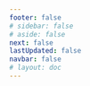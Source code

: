 ```yaml
---
footer: false
# sidebar: false
# aside: false
next: false
lastUpdated: false
navbar: false
# layout: doc
---
```


<script setup>
  const chatPrompts = [
    { id: "49", text: "이 사이트의 인기 페이지, 표", category: "general" },
    { id: "49", text: "이 사이트, 상위 10개 FAQ", category: "general" },
    { id: "49", text: "free zone 사이트 링크, 표", category: "general" },
    { id: "49", text: "가격이 포함된 free zone 사이트 링크 표", category: "general" },
    
    { id: "1", text: "UAE 회사 등록", category: "business" },
    { id: "7", text: "UAE 무역 라이선스 요구사항", category: "business" },
    { id: "7", text: "UAE 기업 유형 비교, 표 및 분석", category: "business" },
    { id: "7", text: "금융 사업을 위해 영국에서 다양한 free zone으로 회사를 이전하는 비용에 대한 전문가 비교. 비자 8개, 가족 구성원 3명 + 반려견. 비즈니스 센터 임대. 영국인, UAE 비거주자", category: "business" },
    { id: "48", text: "UAE 최고의 병원 10곳, 장단점", category: "healthcare" },

    { id: "15", text: "UAE의 위임장", category: "legal" },

    // 비즈니스 서비스 (첫 번째 블록)
    { id: "2", text: "Mainland 회사 설립", category: "business" },
    { id: "3", text: "Free zone 회사 등록", category: "business" },
    { id: "4", text: "Offshore 회사 설립", category: "business" },
    { id: "5", text: "UAE 프리랜서 비자", category: "business" },
    { id: "6", text: "두바이 사업 라이선스", category: "business" },
    { id: "23", text: "UAE 사업 설립", category: "business" },
    { id: "24", text: "두바이 free zones", category: "business" },
    { id: "25", text: "UAE 회사 등록", category: "business" },
    { id: "26", text: "UAE 프리랜서 비자", category: "business" },
    
    // 비자 및 이민
    { id: "8", text: "UAE Golden Visa 신청", category: "visa" },
    { id: "9", text: "UAE 취업 비자", category: "visa" },
    { id: "10", text: "UAE 가족 비자 스폰서십", category: "visa" },
    { id: "11", text: "비자 의료 검사 요구사항", category: "visa" },
    { id: "12", text: "UAE 거주 비자 절차", category: "visa" },
    { id: "27", text: "UAE 비자 요구사항", category: "visa" },
    
    // 법률 및 문서
    { id: "13", text: "Emirates ID 신청", category: "legal" },
    { id: "14", text: "UAE 문서 공증", category: "legal" },
    { id: "16", text: "UAE 사업 계약 검토", category: "legal" },
    { id: "40", text: "Emirates ID 갱신", category: "legal" },
    
    // 금융 서비스
    { id: "17", text: "UAE 기업 은행 계좌", category: "finance" },
    { id: "18", text: "UAE 세금 등록 (VAT)", category: "finance" },
    { id: "19", text: "UAE 회계 서비스", category: "finance" },
    { id: "20", text: "UAE Economic Substance Regulations", category: "finance" },
    { id: "41", text: "UAE 은행 서비스", category: "finance" },
    
    // 부동산 및 서비스
    { id: "21", text: "UAE 부동산 투자", category: "property" },
    { id: "22", text: "두바이 사무실 공간 임대", category: "property" },

    // 의료
    { id: "47", text: "UAE 건강 보험", category: "healthcare" },
    { id: "49", text: "UAE 건강 검진", category: "healthcare" },
    
    // 관광 및 엔터테인먼트 (마지막)
    { id: "28", text: "두바이 관광 명소", category: "travel" },
    { id: "29", text: "Expo City 두바이", category: "attractions" },
    { id: "30", text: "두바이 프레임 티켓", category: "attractions" },
    { id: "31", text: "부르즈 할리파 티켓", category: "attractions" },
    { id: "32", text: "미래 박물관", category: "attractions" },
    { id: "33", text: "아부다비 루브르", category: "attractions" },
    { id: "34", text: "페라리 월드 아부다비", category: "attractions" },
    { id: "35", text: "두바이 몰 쇼핑", category: "shopping" },
]
</script>

<AIChat :prompts="chatPrompts" />
